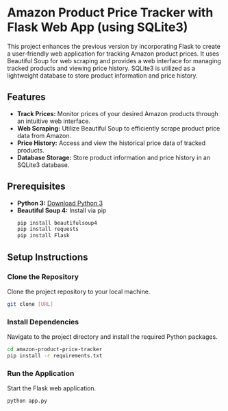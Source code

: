 # Amazon Product Price Tracker with Flask Web App (using SQLite3)

This project enhances the previous version by incorporating Flask to create a user-friendly web application for tracking Amazon product prices. It uses Beautiful Soup for web scraping and provides a web interface for managing tracked products and viewing price history. SQLite3 is utilized as a lightweight database to store product information and price history.

## Features
- **Track Prices:** Monitor prices of your desired Amazon products through an intuitive web interface.
- **Web Scraping:** Utilize Beautiful Soup to efficiently scrape product price data from Amazon.
- **Price History:** Access and view the historical price data of tracked products.
- **Database Storage:** Store product information and price history in an SQLite3 database.

## Prerequisites
- **Python 3:** [Download Python 3](https://www.python.org/downloads/)
- **Beautiful Soup 4:** Install via pip
  ```bash
  pip install beautifulsoup4
  pip install requests
  pip install Flask
  ```
  
## Setup Instructions

### Clone the Repository
Clone the project repository to your local machine.

```bash
git clone [URL]
```

### Install Dependencies
Navigate to the project directory and install the required Python packages.

```bash
cd amazon-product-price-tracker
pip install -r requirements.txt
```

### Run the Application
Start the Flask web application.

```bash
python app.py
```
